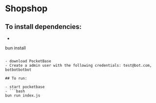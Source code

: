 # Shopshop

## To install dependencies:

- ```bash
bun install
```

- download PocketBase
- Create a admin user with the following credentials: test@bot.com, botbotbotbot

## To run:

- start pocketbase
- ```bash
bun run index.js
```